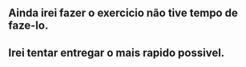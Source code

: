## Ainda irei fazer o exercicio não tive tempo de faze-lo.

## Irei tentar entregar o mais rapido possivel.

